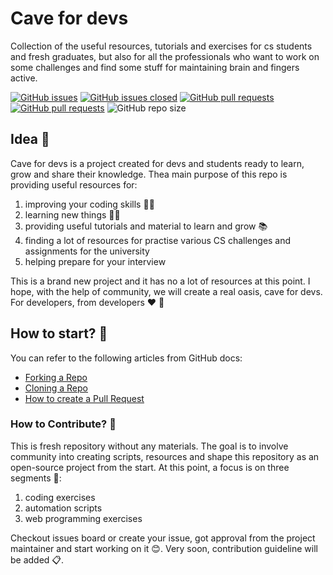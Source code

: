 # Cave for devs 
Collection of the useful resources, tutorials and exercises for cs students and fresh graduates, but also for all the professionals who want to work on some challenges and find some stuff for maintaining brain and fingers active.


[![GitHub issues](https://img.shields.io/github/issues/NenadPantelic/cave-for-devs.svg)](https://github.com/NenadPantelic/cave-for-devs/issues)
[![GitHub issues closed](https://img.shields.io/github/issues-closed/NenadPantelic/cave-for-devs.svg)](https://github.com/NenadPantelic/cave-for-devs/issues?q=is%3Aissue+is%3Aclosed)
[![GitHub pull requests](https://img.shields.io/github/issues-pr/NenadPantelic/cave-for-devs.svg)](https://github.com/NenadPantelic/cave-for-devspulls)
[![GitHub pull requests](https://img.shields.io/github/issues-pr-closed/NenadPantelic/cave-for-devs.svg)](https://github.com/NenadPantelic/cave-for-devspulls?q=is%3Apr+is%3Aclosed) ![GitHub repo size](https://img.shields.io/github/repo-size/NenadPantelic/cave-for-devs?color=yellow)

## Idea :page_with_curl:

Cave for devs is a project created for devs and students ready to learn, grow and share their knowledge. Thea main purpose of this repo is providing useful resources for:
1. improving your coding skills :technologist:
2. learning new things :student:
3. providing useful tutorials and material to learn and grow :books:
4. finding a lot of resources for practise various CS challenges and assignments for the university 
5. helping prepare for your interview

This is a brand new project and it has no a lot of resources at this point. I hope, with the help of community, we will create a real oasis, cave for devs. For developers, from developers :heart: :handshake: 

## How to start? :beginner: 
You can refer to the following articles from GitHub docs:

- [Forking a Repo](https://docs.github.com/en/free-pro-team@latest/github/getting-started-with-github/fork-a-repo)
- [Cloning a Repo](https://docs.github.com/en/free-pro-team@latest/github/creating-cloning-and-archiving-repositories/cloning-a-repository)
- [How to create a Pull Request](https://docs.github.com/en/free-pro-team@latest/github/collaborating-with-issues-and-pull-requests/creating-a-pull-request)


### How to Contribute? :pencil:

This is fresh repository without any materials. The goal is to involve community into creating scripts, resources and shape this repository as an open-source project from the start. At this point, a focus is on three segments :file_folder::
1. coding exercises
2. automation scripts
3. web programming exercises

Checkout issues board or create your issue, got approval from the project maintainer and start working on it :blush:. Very soon, contribution guideline will be added :clipboard:.
